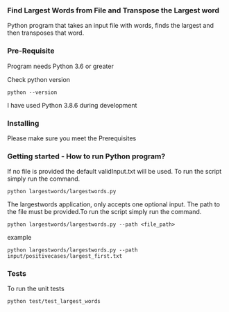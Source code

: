 ### Find Largest Words from File and Transpose the Largest word

Python program that takes an input file with words, finds the largest and then transposes that word.


### Pre-Requisite

Program needs Python 3.6 or greater

Check python version 

`python --version`

I have used Python 3.8.6 during development

### Installing

Please make sure you meet the Prerequisites

### Getting started - How to run Python program?


If no file is provided the default validInput.txt will be used. To run the script simply run the command.

`python largestwords/largestwords.py`

The largestwords application, only accepts one optional input. The path to the file must be provided.To run the script simply run the command.

`python largestwords/largestwords.py --path <file_path>`

example

`python largestwords/largestwords.py --path input/positivecases/largest_first.txt `

### Tests

To run the unit tests

`python test/test_largest_words`
